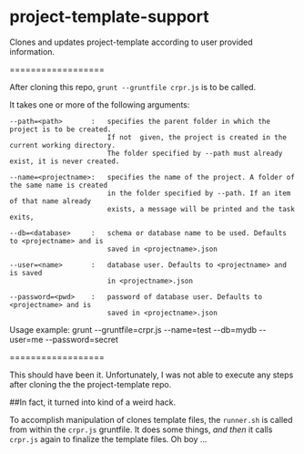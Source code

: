 project-template-support
========================

Clones and updates project-template according to user provided information.

==================

After cloning this repo, `grunt --gruntfile crpr.js` is to be called. 

It takes one or more of the following arguments:


	--path=<path>		: 	specifies the parent folder in which the project is to be created. 
							If not	given, the project is created in the current working directory. 
							The folder specified by --path must already exist, it is never created.

	--name=<projectname>: 	specifies the name of the project. A folder of the same name is created
							in the folder specified by --path. If an item of that name already
							exists,	a message will be printed and the task exits,

	--db=<database>		:	schema or database name to be used. Defaults to <projectname> and is 
							saved in <projectname>.json

	--user=<name>		:	database user. Defaults to <projectname> and is saved 
							in <projectname>.json

	--password=<pwd>	:	password of database user. Defaults to <projectname> and is 
							saved in <projectname>.json

Usage example: grunt --gruntfile=crpr.js --name=test --db=mydb --user=me --password=secret

==================

This should have been it. Unfortunately, I was not able to execute any steps after cloning the 
the project-template repo.

##In fact, it turned into kind of a weird hack. 

To accomplish manipulation of clones template files, the `runner.sh` is called from within
the `crpr.js` gruntfile. It does some things, *and then* it calls `crpr.js` again to 
finalize the template files. Oh boy ...
